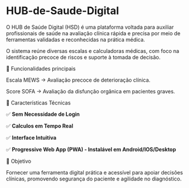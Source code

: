 # HUB-de-Saude-Digital

O HUB de Saúde Digital (HSD) é uma plataforma voltada para auxiliar profissionais de saúde na avaliação clínica rápida e precisa por meio de ferramentas validadas e reconhecidas na prática médica.

O sistema reúne diversas escalas e calculadoras médicas, com foco na identificação precoce de riscos e suporte à tomada de decisão.
 
 
🔧 Funcionalidades principais

Escala MEWS → Avaliação precoce de deterioração clínica.

Score SOFA → Avaliação da disfunção orgânica em pacientes graves.
 
 
📱 Características Técnicas
 
✅ **Sem Necessidade de Login**
 
✅ **Calculos em Tempo Real**
 
✅ **Interface Intuitiva**
 
✅ **Progressive Web App (PWA) - Instalável em Android/IOS/Desktop**
 
 
🎯 Objetivo

Fornecer uma ferramenta digital prática e acessível para apoiar decisões clínicas, promovendo segurança do paciente e agilidade no diagnóstico.
